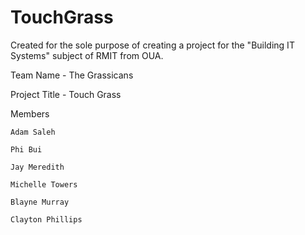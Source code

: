 # TouchGrass
Created for the sole purpose of creating a project for the "Building IT Systems" subject of RMIT from OUA.

Team Name - The Grassicans
    
Project Title - Touch Grass

Members

    Adam Saleh
    
    Phi Bui
    
    Jay Meredith
    
    Michelle Towers
    
    Blayne Murray
    
    Clayton Phillips
